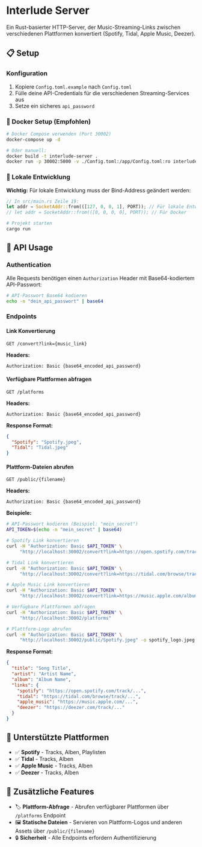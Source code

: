 # Interlude Server

Ein Rust-basierter HTTP-Server, der Music-Streaming-Links zwischen verschiedenen Plattformen konvertiert (Spotify, Tidal, Apple Music, Deezer).

## 📋 Setup

### Konfiguration
1. Kopiere `Config.toml.example` nach `Config.toml`
2. Fülle deine API-Credentials für die verschiedenen Streaming-Services aus
3. Setze ein sicheres `api_password`

### 🐳 Docker Setup (Empfohlen)

```bash
# Docker Compose verwenden (Port 30002)
docker-compose up -d

# Oder manuell:
docker build -t interlude-server .
docker run -p 30002:5000 -v ./Config.toml:/app/Config.toml:ro interlude-server
```

### 🦀 Lokale Entwicklung

**Wichtig:** Für lokale Entwicklung muss der Bind-Address geändert werden:

```rust
// In src/main.rs Zeile 19:
let addr = SocketAddr::from(([127, 0, 0, 1], PORT)); // Für lokale Entwicklung
// let addr = SocketAddr::from(([0, 0, 0, 0], PORT)); // Für Docker
```

```bash
# Projekt starten
cargo run
```

## 🚀 API Usage

### Authentication
Alle Requests benötigen einen `Authorization` Header mit Base64-kodiertem API-Passwort:

```bash
# API-Passwort Base64 kodieren
echo -n "dein_api_passwort" | base64
```

### Endpoints

#### Link Konvertierung
```
GET /convert?link={music_link}
```

**Headers:**
```
Authorization: Basic {base64_encoded_api_password}
```

#### Verfügbare Plattformen abfragen
```
GET /platforms
```

**Headers:**
```
Authorization: Basic {base64_encoded_api_password}
```

**Response Format:**
```json
{
  "Spotify": "Spotify.jpeg",
  "Tidal": "Tidal.jpeg"
}
```

#### Plattform-Dateien abrufen
```
GET /public/{filename}
```

**Headers:**
```
Authorization: Basic {base64_encoded_api_password}
```

**Beispiele:**
```bash
# API-Passwort kodieren (Beispiel: "mein_secret")
API_TOKEN=$(echo -n "mein_secret" | base64)

# Spotify Link konvertieren
curl -H "Authorization: Basic $API_TOKEN" \
     "http://localhost:30002/convert?link=https://open.spotify.com/track/4iV5W9uYEdYUVa79Axb7Rh"

# Tidal Link konvertieren  
curl -H "Authorization: Basic $API_TOKEN" \
     "http://localhost:30002/convert?link=https://tidal.com/browse/track/123456789"

# Apple Music Link konvertieren
curl -H "Authorization: Basic $API_TOKEN" \
     "http://localhost:30002/convert?link=https://music.apple.com/album/track/123456789"

# Verfügbare Plattformen abfragen
curl -H "Authorization: Basic $API_TOKEN" \
     "http://localhost:30002/platforms"

# Plattform-Logo abrufen
curl -H "Authorization: Basic $API_TOKEN" \
     "http://localhost:30002/public/Spotify.jpeg" -o spotify_logo.jpeg
```

**Response Format:**
```json
{
  "title": "Song Title",
  "artist": "Artist Name",
  "album": "Album Name",
  "links": {
    "spotify": "https://open.spotify.com/track/...",
    "tidal": "https://tidal.com/browse/track/...",
    "apple_music": "https://music.apple.com/...",
    "deezer": "https://deezer.com/track/..."
  }
}
```

## 🔧 Unterstützte Plattformen

- ✅ **Spotify** - Tracks, Alben, Playlisten
- ✅ **Tidal** - Tracks, Alben  
- ✅ **Apple Music** - Tracks, Alben
- ✅ **Deezer** - Tracks, Alben

## 📁 Zusätzliche Features

- 🏷️ **Plattform-Abfrage** - Abrufen verfügbarer Plattformen über `/platforms` Endpoint
- 🖼️ **Statische Dateien** - Servieren von Plattform-Logos und anderen Assets über `/public/{filename}`
- 🔒 **Sicherheit** - Alle Endpoints erfordern Authentifizierung